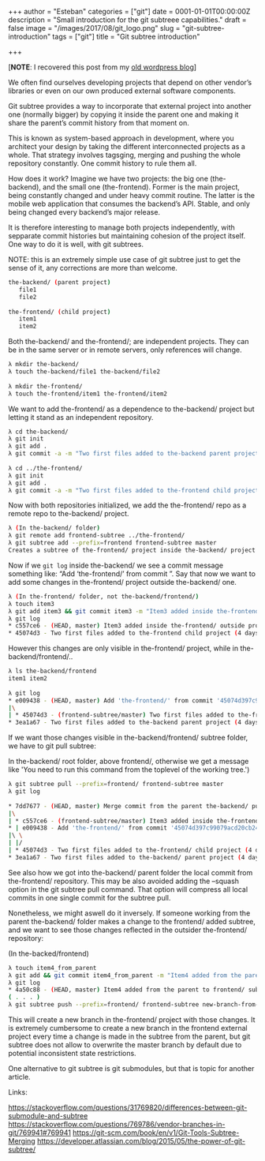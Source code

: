+++
author = "Esteban"
categories = ["git"]
date = 0001-01-01T00:00:00Z
description = "Small introduction for the git subtreee capabilities."
draft = false
image = "/images/2017/08/git_logo.png"
slug = "git-subtree-introduction"
tags = ["git"]
title = "Git subtree introduction"

+++


[**NOTE**: I recovered this post from my [old wordpress blog](https://deixapaso.wordpress.com/)]

We often find ourselves developing projects that depend on other vendor’s libraries or even on our own produced external software components.

Git subtree provides a way to incorporate that external project into another one (normally bigger) by copying it inside the parent one and making it share the parent’s commit history from that moment on.

This is known as system-based approach in development, where you architect your design by taking the different interconnected projects as a whole. That strategy involves tagsging, merging and pushing the whole repository constantly. One commit history to rule them all.

How does it work? Imagine we have two projects: the big one (the-backend), and the small one (the-frontend). Former is the main project, being constantly changed and under heavy commit routine. The latter is the mobile web application that consumes the backend’s API. Stable, and only being changed every backend’s major release.

It is therefore interesting to manage both projects independently, with sepparate commit histories but maintaining cohesion of the project itself. One way to do it is well, with git subtrees.

NOTE: this is an extremely simple use case of git subtree just to get the sense of it, any corrections are more than welcome.

```sh
the-backend/ (parent project)
   file1
   file2
 
the-frontend/ (child project)
   item1
   item2
```

Both the-backend/ and the-frontend/; are independent projects. They can be in the same server or in remote servers, only references will change.

```sh
λ mkdir the-backend/
λ touch the-backend/file1 the-backend/file2
 
λ mkdir the-frontend/
λ touch the-frontend/item1 the-frontend/item2
```

We want to add the-frontend/ as a dependence to the-backend/ project but letting it stand as an independent repository.

```sh
λ cd the-backend/
λ git init
λ git add .
λ git commit -a -m "Two first files added to the-backend parent project "
 
λ cd ../the-frontend/
λ git init
λ git add .
λ git commit -a -m "Two first files added to the-frontend child project"
```

Now with both repositories initialized, we add the the-frontend/ repo as a remote repo to the-backend/ project.

```sh
λ (In the-backend/ folder)
λ git remote add frontend-subtree ../the-frontend/
λ git subtree add --prefix=frontend frontend-subtree master
Creates a subtree of the-frontend/ project inside the-backend/ project under the prefix specified (prefix obligatory)
```


Now if we `git log` inside the-backend/ we see a commit message something like: “Add ‘the-frontend/’ from commit <commit>”.
Say that now we want to add some changes in the-frontend/ project outside the-backend/ one.

```sh
λ (In the-frontend/ folder, not the-backend/frontend/)
λ touch item3
λ git add item3 && git commit item3 -m "Item3 added inside the-frontend/ outside project."
λ git log
* c557ce6 - (HEAD, master) Item3 added inside the-frontend/ outside project. (4 seconds ago) <Esteban>
* 45074d3 - Two first files added to the-frontend child project (4 days ago) <Esteban>
```

However this changes are only visible in the-frontend/ project, while in the-backend/frontend/..

```sh
λ ls the-backend/frontend
item1 item2
 
λ git log
* e009438 - (HEAD, master) Add 'the-frontend/' from commit '45074d397c99079acd20cb24e9d8b8830afcf802' (4 days ago) <Esteban>
|\
| * 45074d3 - (frontend-subtree/master) Two first files added to the-frontend child project (4 days ago) <Esteban>
* 3ea1a67 - Two first files added to the-backend parent project (4 days ago) <Esteban>
```

If we want those changes visible in the-backend/frontend/ subtree folder, we have to git pull subtree:

In the-backend/ root folder, above frontend/, otherwise we get a message like 'You need to run this command from the toplevel of the working tree.')

```sh
λ git subtree pull --prefix=frontend/ frontend-subtree master
λ git log
 
* 7dd7677 - (HEAD, master) Merge commit from the parent the-backend/ pulling changes from the the-frontend/ subtree (28 seconds ago) <Esteban>
|\
| * c557ce6 - (frontend-subtree/master) Item3 added inside the-frontend/ outside project. (6 minutes ago) <Esteban>
* | e009438 - Add 'the-frontend/' from commit '45074d397c99079acd20cb24e9d8b8830afcf802' (4 days ago) <Esteban>
|\ \
| |/
| * 45074d3 - Two first files added to the-frontend/ child project (4 days ago) <Esteban>
* 3ea1a67 - Two first files added to the-backend/ parent project (4 days ago) <Esteban>
```

See also how we got into the-backend/ parent folder the local commit from the-frontend/ repository. This may be also avoided adding the –squash option in the git subtree pull command. That option will compress all local commits in one single commit for the subtree pull.

Nonetheless, we might aswell do it inversely. If someone working from the parent the-backend/ folder makes a change to the frontend/ added subtree, and we want to see those changes reflected in the outsider the-frontend/ repository:

(In the-backed/frontend)

```sh
λ touch item4_from_parent
λ git add && git commit item4_from_parent -m "Item4 added from the parent to frontend/ subtree folder"
λ git log
* 4a50c88 - (HEAD, master) Item4 added from the parent to frontend/ subtree folder (9 seconds ago)
( . . . )
λ git subtree push --prefix=frontend/ frontend-subtree new-branch-from-master
```


This will create a new branch in the-frontend/ project with those changes. It is extremely cumbersome to create a new branch in the frontend external project every time a change is made in the subtree from the parent, but git subtree does not allow to overwrite the master branch by default due to potential inconsistent state restrictions.

One alternative to git subtree is git submodules,  but that is topic for another article.

Links:

https://stackoverflow.com/questions/31769820/differences-between-git-submodule-and-subtree
https://stackoverflow.com/questions/769786/vendor-branches-in-git/769941#769941
https://git-scm.com/book/en/v1/Git-Tools-Subtree-Merging
https://developer.atlassian.com/blog/2015/05/the-power-of-git-subtree/

